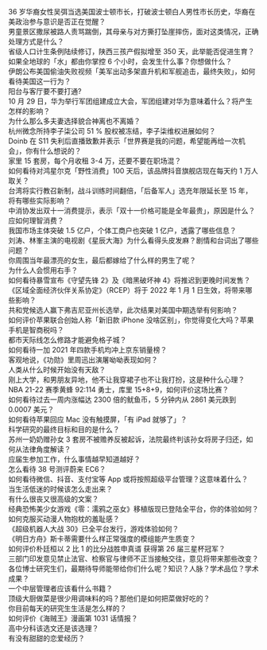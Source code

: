 36 岁华裔女性吴弭当选美国波士顿市长，打破波士顿白人男性市长历史，华裔在美政治参与意识是否正在觉醒？  
男童景区撒尿被路人责骂踹倒，其母亲与对方撕打坠崖摔伤，面对这类情况，正确处理方式是什么？  
省级人口计生条例陆续修订，陕西三孩产假拟增至 350 天，此举能否促进生育？  
如果全地球的「水」都由你掌控 6 个小时，会发生什么事？你想做什么？  
伊朗公布美国偷油失败视频「美军出动多架直升机和军舰追击，最终失败」，如何看待美国这一行为？  
阳台与客厅要不要打通?  
10 月 29 日，华为举行军团组建成立大会，军团组建对华为意味着什么？将产生怎样的影响？  
为什么那么多夫妻选择貌合神离也不离婚？  
杭州微念所持李子柒公司 51 % 股权被冻结，李子柒维权进展如何？  
Doinb 在 S11 失利后直播致歉并表示「世界赛是我的问题，希望能再给一次机会」，你有什么想说的？  
家里 15 套房，每个月收租 3-4 万，还要不要在职场混？  
如何看待对鸿星尔克「野性消费」100 天后，该品牌抖音旗舰店现在每天约 1 万人取关？  
台湾将实行教召新制，战斗训练时间翻倍，「后备军人」选充年限延长至 15 年，将有哪些实际影响？  
中消协发出双十一消费提示，表示「双十一价格可能是全年最贵」，原因是什么？应如何理智消费？  
我国市场主体突破 1.5 亿户，个体工商户也突破 1 亿户，透露了哪些信息？  
刘涛、林峯主演的电视剧《星辰大海》为什么看得头皮发麻？剧情和台词出了哪些问题？  
你周围当年最漂亮的女生，最后都嫁给了什么样的男生了呢？  
为什么人会惯用右手？  
如何看待暴雪宣布《守望先锋 2》及《暗黑破坏神 4》将推迟到更晚时间发售？  
《区域全面经济伙伴关系协定》（RCEP）将于 2022 年 1 月 1 日生效，将带来哪些影响？  
共和党候选人赢下弗吉尼亚州长选举，此次结果对美国中期选举有何影响？  
如何评价苹果联合创始人称「新旧款 iPhone 没啥区别」，你觉得变化大吗？苹果手机是智商税吗？  
都市天际线怎么修路才能避免格子城？  
如何看待一加 2021 年四款手机均冲上京东销量榜？  
客观地说，《功勋》里周迅出演屠呦呦表现如何？  
人类从什么时候开始没有天敌？  
刚上大学，和男朋友异地，他不让我穿裙子也不让我打扮，这是种什么心理？  
NBA 21-22 赛季黄蜂 92:114 勇士，库里 15+8+9，如何评价这场比赛？  
如何看待过去一周内涨幅达 2300 倍的鱿鱼币，5 分钟内从 2861 美元跌到 0.0007 美元？  
如何看待苹果回应 Mac 没有触摸屏，「有 iPad 就够了」？  
科学研究的最终目标和目的是什么？  
苏州一奶奶赠孙女 3 套房不被赡养反被起诉，法院最终判该孙女将房子归还，如何从法律角度解读？  
应届生参加工作，什么事情越早知道越好？  
怎么看待 38 号测评蔚来 EC6？  
如何看待微信、抖音、支付宝等 App 或将按照超级平台管理？这意味着什么？  
当生活低迷的时候该怎么走出来？  
有什么很丧又很高级的文案？  
经典恐怖美少女游戏《零：濡鸦之巫女》移植版现已登陆全平台，你的体验如何？  
如何克服买动漫人物抱枕的羞耻感？  
《超级机器人大战 30》已全平台发行，游戏体验如何？  
《明日方舟》斯卡蒂需要什么样正常强度的模组能产生质变？  
如何评价朴廷桓以 2 比 1 的比分战胜申真谞 获得第 26 届三星杯冠军？  
三部门印发意见禁止法官、检察官与律师不正当接触交往，意见将带来那些改变？  
各位博士研究生们，最期待导师能带给你们什么呢？知识？人脉？学术品位？学术成果？  
一个中层管理者应该看什么书籍？  
顶级大厨做菜是很少用调味料的吗？那他们是如何把菜做好吃的？  
你目前每天的研究生生活是怎么样的？  
如何评价《海贼王》漫画第 1031 话情报？  
高中分科该选文还是该选理？  
有没有甜甜的恋爱经历？  
